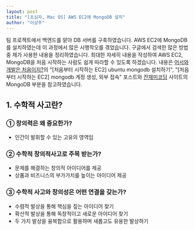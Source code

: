 ```yaml
---
layout: post
title: "[초심자, Mac OS] AWS EC2에 MongoDB 설치"
author: "이상주"
---
```


팀 프로젝트에서 백엔드를 맡아 DB 서버를 구축하였습니다. AWS EC2에 MongoDB를 설치하였는데 이 과정에서 많은 시행착오를 겪었습니다. 구글에서 검색한 많은 방법 중 제가 사용한 내용을 정리하였습니다. 최대한 자세히 내용을 작성하여 AWS EC2, MongoDB을 처음 시작하는 사람도 쉽게 따라할 수 있도록 하겠습니다. 내용은 [어서와 개발은 처음이지?](https://yuddomack.tistory.com/)의 "\[처음부터 시작하는 EC2\] ubuntu mongodb 설치하기", "\[처음부터 시작하는 EC2\] mongodb 계정 생성, 외부 접속" 포스트와 [잔재미코딩](https://www.fun-coding.org/) 사이트의 MongoDB 부분을 참고하였습니다.

## 1. 수학적 사고란?
### ① 창의력은 왜 중요한가?

* 인간이 발휘할 수 있는 고유의 영역임

### ② 수학적 창의적사고로 주목 받는가?

* 문제를 해결하는 창의적 아이디어를 제공
* 상품과 비즈니스의 부가가치를 높이는 아이디어 제공

### ③ 수학적 사고와 창의성은 어떤 연결을 갖는가?

* 수렴적 발상을 통해 핵심을 짚는 아이디어 찾기
* 확산적 발상을 통해 독창적이고 새로운 아이디어 찾기
* 두 가지 발상을 융복합으로 활용하며 새롭고도 유용한 발상하기
